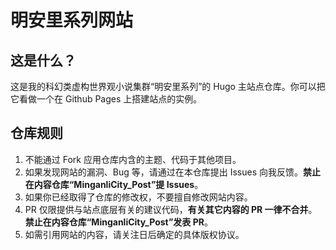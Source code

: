 # 明安里系列网站
## 这是什么？
这是我的科幻类虚构世界观小说集群“明安里系列”的 Hugo 主站点仓库。你可以把它看做一个在 Github Pages 上搭建站点的实例。
## 仓库规则
1. 不能通过 Fork 应用仓库内含的主题、代码于其他项目。
2. 如果发现网站的漏洞、Bug 等，请通过在本仓库提出 Issues 向我反馈。**禁止在内容仓库“MinganliCity_Post”提 Issues**。
3. 如果你已经取得了仓库的修改权，不要擅自修改网站内容。
4. PR 仅限提供与站点底层有关的建议代码，**有关其它内容的 PR 一律不合并**。**禁止在内容仓库“MinganliCity_Post”发表 PR**。
5. 如需引用网站的内容，请关注日后确定的具体版权协议。
